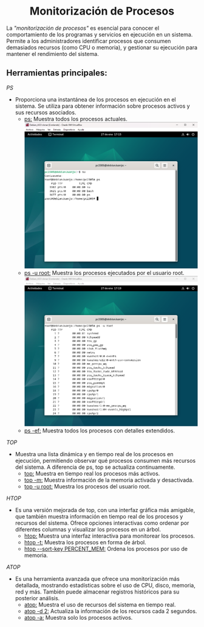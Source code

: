 # <h1 align="center"> Monitorización de Procesos </h> 

La *"monitorización de procesos"* es esencial para conocer el comportamiento de los programas y servicios en ejecución en un sistema. Permite a los administradores identificar procesos que consumen demasiados recursos (como CPU o memoria), y gestionar su ejecución para mantener el rendimiento del sistema. 

## **Herramientas principales:** 

*PS*
- Proporciona una instantánea de los procesos en ejecución en el sistema. Se utiliza para obtener información sobre procesos activos y sus recursos asociados. 
  - <ins>ps:</ins> Muestra todos los procesos actuales.
![PS](img/PS.png) 
  - <ins>ps -u root:</ins> Muestra los procesos ejecutados por el usuario root.
![PS](img/PS-U-ROOT.png) 
  - <ins>ps -ef:</ins> Muestra todos los procesos con detalles extendidos.

*TOP*
- Muestra una lista dinámica y en tiempo real de los procesos en ejecución, permitiendo observar qué procesos consumen más recursos del sistema. A diferencia de ps, top se actualiza continuamente.
  - <ins>top:</ins> Muestra en tiempo real los procesos más activos. 
  - <ins>top -m:</ins> Muestra información de la memoria activada y desactivada. 
  - <ins>top -u root:</ins> Muestra los procesos del usuario root.

*HTOP*
- Es una versión mejorada de top, con una interfaz gráfica más amigable, que también muestra información en tiempo real de los procesos y recursos del sistema. Ofrece opciones interactivas como ordenar por diferentes columnas y visualizar los procesos en un árbol. 
  - <ins>htop:</ins> Muestra una interfaz interactiva para monitorear los procesos. 
  - <ins>htop -t:</ins> Muestra los procesos en forma de árbol. 
  - <ins>htop --sort-key PERCENT_MEM:</ins> Ordena los procesos por uso de memoria. 

*ATOP*
- Es una herramienta avanzada que ofrece una monitorización más detallada, mostrando estadísticas sobre el uso de CPU, disco, memoria, red y más. También puede almacenar registros históricos para su posterior análisis.
  - <ins>atop:</ins> Muestra el uso de recursos del sistema en tiempo real. 
  - <ins>atop -d 2:</ins> Actualiza la información de los recursos cada 2 segundos. 
  - <ins>atop -a:</ins> Muestra solo los procesos activos.
